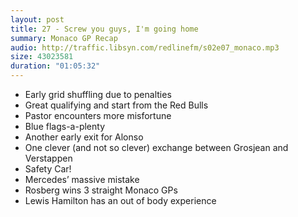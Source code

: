```yaml
---
layout: post
title: 27 - Screw you guys, I'm going home
summary: Monaco GP Recap
audio: http://traffic.libsyn.com/redlinefm/s02e07_monaco.mp3
size: 43023581
duration: "01:05:32"
---
```


* Early grid shuffling due to penalties
* Great qualifying and start from the Red Bulls
* Pastor encounters more misfortune
* Blue flags-a-plenty
* Another early exit for Alonso
* One clever (and not so clever) exchange between Grosjean and Verstappen
* Safety Car!
* Mercedes’ massive mistake
* Rosberg wins 3 straight Monaco GPs
* Lewis Hamilton has an out of body experience

<!-- more -->

<audio src="http://traffic.libsyn.com/redlinefm/s02e07_monaco.mp3" preload="none" />

[Download MP3](http://traffic.libsyn.com/redlinefm/s02e07_monaco.mp3)
